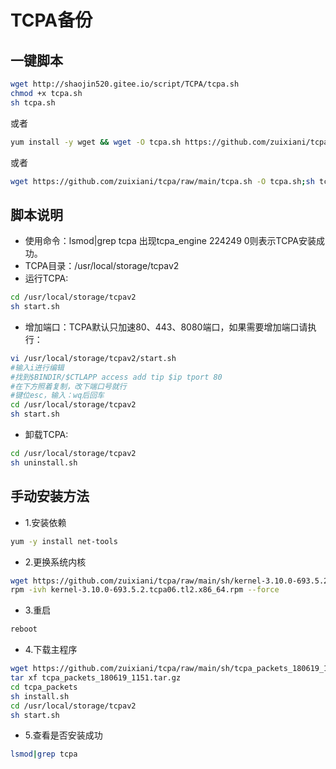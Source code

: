 # TCPA备份
## 一键脚本
``` bash
wget http://shaojin520.gitee.io/script/TCPA/tcpa.sh
chmod +x tcpa.sh
sh tcpa.sh
```
或者
``` bash
yum install -y wget && wget -O tcpa.sh https://github.com/zuixiani/tcpa/raw/main/tcpa.sh && sh tcpa.sh
```
或者
``` bash
wget https://github.com/zuixiani/tcpa/raw/main/tcpa.sh -O tcpa.sh;sh tcpa.sh
```
## 脚本说明
- 使用命令：lsmod|grep tcpa 出现tcpa_engine 224249 0则表示TCPA安装成功。
- TCPA目录：/usr/local/storage/tcpav2
- 运行TCPA:
``` bash
cd /usr/local/storage/tcpav2
sh start.sh
```
- 增加端口：TCPA默认只加速80、443、8080端口，如果需要增加端口请执行：
``` bash
vi /usr/local/storage/tcpav2/start.sh
#输入i进行编辑
#找到$BINDIR/$CTLAPP access add tip $ip tport 80
#在下方照着复制，改下端口号就行
#键位esc，输入：wq后回车
cd /usr/local/storage/tcpav2
sh start.sh
```

- 卸载TCPA:
``` bash
cd /usr/local/storage/tcpav2
sh uninstall.sh
```

## 手动安装方法
- 1.安装依赖
``` bash
yum -y install net-tools
```
- 2.更换系统内核
``` bash
wget https://github.com/zuixiani/tcpa/raw/main/sh/kernel-3.10.0-693.5.2.tcpa06.tl2.x86_64.rpm
rpm -ivh kernel-3.10.0-693.5.2.tcpa06.tl2.x86_64.rpm --force
```

- 3.重启
``` bash
reboot
```

- 4.下载主程序
``` bash
wget https://github.com/zuixiani/tcpa/raw/main/sh/tcpa_packets_180619_1151.tar.gz
tar xf tcpa_packets_180619_1151.tar.gz
cd tcpa_packets
sh install.sh
cd /usr/local/storage/tcpav2
sh start.sh
```
- 5.查看是否安装成功
``` bash
lsmod|grep tcpa
```